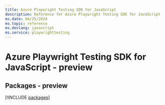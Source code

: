 ```yaml
---
title: Azure Playwright Testing SDK for JavaScript
description: Reference for Azure Playwright Testing SDK for JavaScript
ms.date: 04/25/2024
ms.topic: reference
ms.devlang: javascript
ms.service: playwrighttesting
---
```

# Azure Playwright Testing SDK for JavaScript - preview
## Packages - preview
[!INCLUDE [packages](playwright-testing-index.md)]